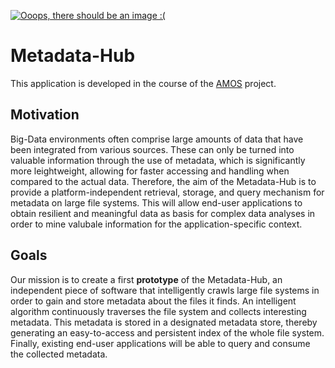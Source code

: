 
[![Ooops, there should be an image :(](https://raw.githubusercontent.com/amos-project2/metadata-hub/80a7f8b2d957d19a4988b07c315b5565f1c343d4/documentation/images/logo_prev.png)](https://raw.githubusercontent.com/amos-project2/metadata-hub/8764db84876c347f9f142f34d30a2410960852ee/documentation/images/logo.png)

# Metadata-Hub

This application is developed in the course of the
[AMOS](https://oss.cs.fau.de/teaching/specific/amos/)
project.

## Motivation
Big-Data environments often comprise large amounts of data that have been
integrated from various sources. These can only be turned into valuable
information through the use of metadata, which is significantly more
leightweight, allowing for faster accessing and handling when compared to the
actual data. Therefore, the aim of the Metadata-Hub is to provide a
platform-independent retrieval, storage, and query mechanism for metadata on
large file systems. This will allow end-user applications to obtain resilient
and meaningful data as basis for complex data analyses in order to mine valubale
information for the application-specific context.

## Goals
Our mission is to create a first **prototype** of the Metadata-Hub, an independent
piece of software that intelligently crawls large file systems in order to gain
and store metadata about the files it finds. An intelligent algorithm
continuously traverses the file system and collects interesting metadata.
This metadata is stored in a designated metadata store, thereby generating an
easy-to-access and persistent index of the whole file system.
Finally, existing end-user applications will be able to query and consume the
collected metadata.
